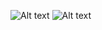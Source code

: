![Alt text](https://github.com/bxo11/JavaProjects/blob/4dd46453ffbcda97ea48dfeb8394e5ff644c3122/javafx+Hibernate/javaFXgui.png)
![Alt text](https://github.com/bxo11/JavaProjects/blob/4dd46453ffbcda97ea48dfeb8394e5ff644c3122/javafx+Hibernate/javahibernate-db.png)

